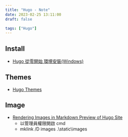 ```yaml
---
title: "Hugo - Note"
date: 2023-02-25 13:11:00
draft: false

tags: ["Hugo"]
---
```


## Install
- [Hugo 從零開始 環境安裝(Windows)](https://devbricker.github.io/post/hugo/deploy/hugo_environment/)

## Themes
- [Hugo Themes](https://themes.gohugo.io/)

## Image
- [Rendering Images in Markdown Preview of Hugo Site](https://mikefrobbins.com/2023/02/08/rendering-images-in-markdown-preview-of-hugo-site/)
  - 以管理員權限開啟 cmd 
  - mklink /D images .\static\images